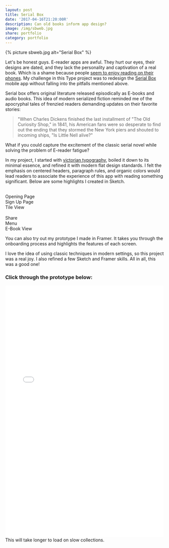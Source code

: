 ```yaml
---
layout: post
title: Serial Box
date: '2017-04-16T21:20:00R'
description: Can old books inform app design?
image: /img/sbweb.jpg
share: portfolio
category: portfolio
---
```

{% picture sbweb.jpg alt="Serial Box" %}

Let's be honest guys. E-reader apps are awful. They hurt our eyes, their designs are dated, and they lack the personality and captivation of a real book. Which is a shame because people [seem to enjoy reading on their phones](https://www.theatlantic.com/technology/archive/2016/05/oh-internet-you-wonderful-newsy-readable-lovely-internet/481500/). 
My challenge in this Type project was to redesign the 
[Serial Box](https://www.serialbox.com/) mobile app without falling into the pitfalls mentioned above.

Serial box offers original literature released episodically as E-books and audio books. This idea of modern serialized fiction reminded me of the apocryphal tales of frenzied readers demanding updates on their favorite stories:

>"When Charles Dickens finished the last installment of "The Old Curiosity Shop," in 1841, his American fans were so desperate to find out the ending that they stormed the New York piers and shouted to incoming ships, "Is Little Nell alive?"

What if you could capture the excitement of the classic serial novel while solving the problem of E-reader fatigue? 

In my project, I started with [victorian typography](https://www.pinterest.com/geomoetric/victorian-app-design/), boiled it down to its minimal essence, and refined it with modern flat design standards. I felt the emphasis on centered headers, paragraph rules, and organic colors would lead readers to associate the experience of this app with reading something significant. Below are some highlights I created in Sketch.


<div class="img_row">
	<img class="col one lazyload" src="/framer/sb/imported/Jason_Podcast_Framer_Export@2x/images/Layer-Menu_start_screen-nurbmzg1.jpg" alt="" title="Serial Box" data-action="zoom"/>
	<img class="col one lazyload" src="/framer/sb/imported/Jason_Podcast_Framer_Export@2x/images/Layer-Onboarding_2-ndi0reiy.jpg" alt="" title="Serial Box" data-action="zoom"/>
	<img class="col one lazyload" src="/framer/sb/imported/Jason_Podcast_Framer_Export@2x/images/Layer-Serial_View_Tiles-mem4ody5.jpg" alt="" title="Serial Box" data-action="zoom"/>
</div>
<div class="col one caption">Opening Page</div>
<div class="col one caption">Sign Up Page</div>
<div class="col one caption">Tile View</div>

<div class="img_row">
	<img class="col one lazyload" src="/framer/sb/imported/Jason_Podcast_Framer_Export@2x/images/Layer-Episode_Share-que3mjjb.jpg" alt="" title="Serial Box" data-action="zoom"/>
	<img class="col one lazyload" src="/framer/sb/imported/Jason_Podcast_Framer_Export@2x/images/Layer-HeaderMenu-mddfnze5.png" alt="" title="Serial Box" data-action="zoom"/>
	<img class="col one lazyload" src="/framer/sb/imported/Jason_Podcast_Framer_Export@2x/images/Layer-Episode_List_Menu2-oee5odjg.jpg" alt="" title="Serial Box" data-action="zoom"/>
</div>
<div class="col one caption">Share</div>
<div class="col one caption">Menu</div>
<div class="col one caption">E-Book View</div>


You can also try out my prototype I made in Framer. It takes you through the onboarding process and highlights the features of each screen.

I love the idea of using classic techniques in modern settings, so this project was a real joy. I also refined a few Sketch and Framer skills. All in all, this was a good one!


### Click through the prototype below:

<iframe class="lazyload" src="/framer/sb/index.html" width="100%" height="800px" frameBorder="0"></iframe>

<div class="col three caption">This will take longer to load on slow collections.</div>
